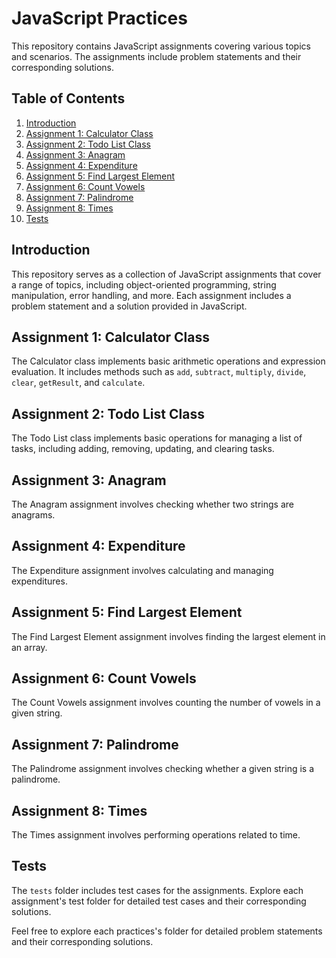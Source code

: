 # JavaScript Practices

This repository contains JavaScript assignments covering various topics and scenarios. The assignments include problem statements and their corresponding solutions.

## Table of Contents

1. [Introduction](#introduction)
2. [Assignment 1: Calculator Class](#assignment-1-calculator-class)
3. [Assignment 2: Todo List Class](#assignment-2-todo-list-class)
4. [Assignment 3: Anagram](#assignment-3-anagram)
5. [Assignment 4: Expenditure](#assignment-4-expenditure)
6. [Assignment 5: Find Largest Element](#assignment-5-find-largest-element)
7. [Assignment 6: Count Vowels](#assignment-6-count-vowels)
8. [Assignment 7: Palindrome](#assignment-7-palindrome)
9. [Assignment 8: Times](#assignment-8-times)
10. [Tests](#tests)

## Introduction

This repository serves as a collection of JavaScript assignments that cover a range of topics, including object-oriented programming, string manipulation, error handling, and more. Each assignment includes a problem statement and a solution provided in JavaScript.

## Assignment 1: Calculator Class

The Calculator class implements basic arithmetic operations and expression evaluation. It includes methods such as `add`, `subtract`, `multiply`, `divide`, `clear`, `getResult`, and `calculate`.

## Assignment 2: Todo List Class

The Todo List class implements basic operations for managing a list of tasks, including adding, removing, updating, and clearing tasks.

## Assignment 3: Anagram

The Anagram assignment involves checking whether two strings are anagrams.

## Assignment 4: Expenditure

The Expenditure assignment involves calculating and managing expenditures.

## Assignment 5: Find Largest Element

The Find Largest Element assignment involves finding the largest element in an array.

## Assignment 6: Count Vowels

The Count Vowels assignment involves counting the number of vowels in a given string.

## Assignment 7: Palindrome

The Palindrome assignment involves checking whether a given string is a palindrome.

## Assignment 8: Times

The Times assignment involves performing operations related to time.

## Tests

The `tests` folder includes test cases for the assignments. Explore each assignment's test folder for detailed test cases and their corresponding solutions.


Feel free to explore each practices's folder for detailed problem statements and their corresponding solutions.
